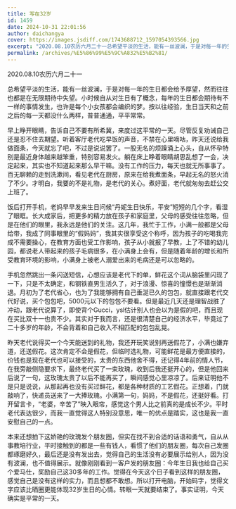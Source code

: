 ```yaml
---
title: 写在32岁
id: 1459
date: 2024-10-31 22:01:56
author: daichangya
cover: https://images.jsdiff.com/1743688712_1597054393566.jpg
excerpt: "2020.08.10农历六月二十一总希望平淡的生活，能有一丝波澜，于是对每一年的生日都会给予厚望，然而往往也都是在无限期待中失望。小时候自从对生日有了概念，每年的生日都会期待有不一样的事情发生，也许是每个小女孩都会编织的梦。按以往经验，生日当天和之前之后的每一天都没什么两样，普普通通，平平常常。早上"
permalink: /archives/%E5%86%99%E5%9C%A832%E5%B2%81/
---
```


2020.08.10农历六月二十一

总希望平淡的生活，能有一丝波澜，于是对每一年的生日都会给予厚望，然而往往也都是在无限期待中失望。小时候自从对生日有了概念，每年的生日都会期待有不一样的事情发生，也许是每个小女孩都会编织的梦。按以往经验，生日当天和之前之后的每一天都没什么两样，普普通通，平平常常。

早上睁开眼睛，告诉自己不要有所希冀，来度过这平常的一天。尽管反复劝诫自己还是忍不住去期望。听着客厅老代吃早饭的声音，不禁在心里嘀咕，昨天还说给我做面条，今天就忘了吧，不过是说说罢了。一股无名的烦躁涌上心头，自从怀孕特别是最近身体越来越笨重，特别容易发火。躺在床上睁着眼睛胡思乱想了一会，决定起来，其实也不知道起来那么早干嘛。没有工作的压力，每天也就无所事事了。百无聊赖的走到洗漱间，看见老代在厨房，原来在给我煮面条，早起无名的怒火消了不少。才明白，我要的不是礼物，是老代的关心。煮好面，老代就匆匆去赶公交上班了。

饭后打开手机，老妈早早发来生日问候“丹妮生日快乐，平安”短短的几个字，看湿了眼眶。长大成家后，把更多的精力放在孩子和家庭里，父母的感受往往忽略，但是在他们的眼里，我永远是他们的关注。这几年，我忙于工作，小满一般都是父母给带，我成了同事眼里的“假妈妈”，我其实很享受这个称呼，因为孩子的吃喝我完成不需要操心，在教育方面也受工作影响，孩子从小就报了早教，上了不错的幼儿园，都说老人带起来的孩子毛病很多，在小满身上会有，但是随着年龄的增长和所受教育环境的影响，小满身上被老人溺爱出来的毛病还是可以忽略的。

手机忽然跳出一条闪送短信，心想应该是老代下的单，鲜花这个词从脑袋里闪现了一下，只是不太确定，和钢铁直男生活久了，对于浪漫、惊喜的憧憬也是渐渐消退。月初为了老代省心，也为了我能够拥有自己垂涎已久的包包，就直接跟老代交代好说，买个包包吧，5000元以下的包包不要看。但是最近几天还是理智战胜了冲动，跟老代说算了，即使背个Gucci，ysl估计别人也会以为是假的吧，而且现在买比双十一也贵不少。其实对于我而言，还是很清楚自己的经济水平，毕竟过了二十多岁的年龄，不会背着和自己收入不相匹配的包包乱晃。

昨天老代说得买一个今天能送到的礼物，我还开玩笑说别再送假花了，小满也嫌弃道，还送假花。这次肯定不会是假花，但临时选礼物，可能鲜花是最方便直接的，价钱也是现在老代也可以接受的，太贵的东西他舍不得，还记得4年前的情人节，在我旁敲侧隐要求下，最终老代买了一束玫瑰，收到后我还挺开心的，但是他回来后说了一句，这玫瑰太贵了以后不能再买了，瞬间感觉心里凉凉了。后来证明他不是只是说说，从那起再也没有买过鲜花，都是各种材质的工艺假花。正想着，门就敲响了，快递员送来了一大捧玫瑰。小满第一句，妈妈，不是假花，还挺好看。打开留言卡，“老婆，辛苦了”映入眼帘，感觉这个男人比之前真的是成长不少。平时老代表达很少，而我一直觉得这人特别没意思，唯一的优点是踏实，这也是我一直安慰自己的一点。

本来还想拍下这娇艳的玫瑰发个朋友圈，但实在找不到合适的话语和勇气，自从从事教培行业，平时接触到的都是一些有钱人，看惯了他们的朋友圈，每次自己发圈都琢磨好久，最后还是没有发出去，觉得自己的生活没有必要展示给别人，因为没有波澜，也不值得展示。就像刚刚看到一客户发的朋友圈：今年生日我也给自己买个爱马仕，奖励自己这30多年的工作。觉得在今天这个日子看到这样的朋友圈，感觉自己是没有这样的实力，而且想都不敢想。所以打开电脑，开始码字，觉得文字应该比晒圈更能体现32岁生日的心情。转眼一天就要结束了。事实证明，今天确实是平常的一天。

